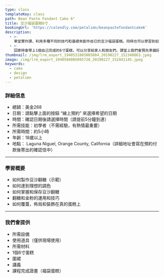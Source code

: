 ```yaml
---
type: class
templateKey: class
path: Bean Paste Fondant Cake 6"
title: 豆沙福袋蛋糕6寸
bookingUrl: 'https://calendly.com/petalimn/beanpastefondantcake6'
description:
  - >-
    單堂實作課，利用多種不同的技巧和基礎來創作自已的豆沙福袋蛋糕。同時也可以學習到如何用豆沙為食材來製作具有延展性的豆沙翻糖，以及如何完整地裝飾在蛋糕上。不僅吃起來較市售翻糖可口，在健康上也升級。
  - >-
    回家時會帶上1個自己完成的6寸蛋糕，可以分享給家人和朋友們。課堂上我們會預先準備好蛋糕體，這樣同學們可以專注在裝飾蛋糕。
thumbnail: /img/lrm_export_1940531803085884_20190227_152348863.jpeg
image: /img/lrm_export_1940584085095728_20190227_152441145.jpeg
keywords:
  - cake
  - design
  - petalimn
---
```

### 詳細信息

* 總額：美金268
* 日期：請點擊上面的按鈕 “線上預約” 來選擇希望的日期
* 時間：確認日期後請選擇時間（請提前5分鐘到達）
* 所需技能：初學者（不需經驗，有熱情最重要）
* 所需時間：約5小時
* 年齡：18歲以上
* 地點： Laguna Niguel, Orange County, California（詳細地址會寫在預約付款後寄出的確認信中）

---

### 學習概要

* 如何製作豆沙翻糖（示範）
* 如何達到理想的調色
* 如何掌握和保存豆沙翻糖
* 翻糖和金粉的運用和技巧
* 如何覆蓋，佈局和裝飾在真的蛋糕上

---

### 我們會提供

* 所需設備
* 使用道具（僅供現場使用）
* 所需材料
* 1個6寸蛋糕
* 圍裙
* 講義
* 課程完成證書（福袋蛋糕）
